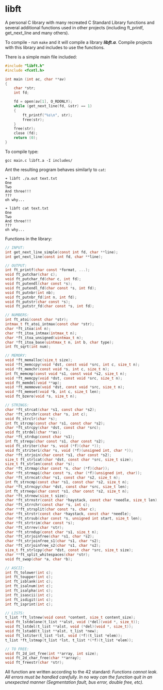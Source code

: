 # libft

A personal C library with many recreated C Standard Library functions and several additional functions used in other projects (including ft_printf, get_next_line and many others).

To compile - run `make` and it will compile a library ***libft.a***. Compile projects with this library and includes to use the functions.

There is a simple main file included:
```c
#include "libft.h"
#include <fcntl.h>

int main (int ac, char **av)
{
    char *str;
    int fd;

    fd = open(av[1], O_RDONLY);
    while (get_next_line(fd, &str) == 1)
    {
        ft_printf("%s\n", str);
        free(str);
    }
    free(str);
    close (fd);
    return (0);
}
```

To compile type:
```console
gcc main.c libft.a -I includes/
```

Ant the resulting program behaves similarly to ```cat```:
```console
➜ libft ./a.out text.txt
One
Two
And three!!!
???
oh why...
```
```console
➜ libft cat text.txt
One
Two
And three!!!
???
oh why...
```

Functions in the library:
```c
// INPUT:
int get_next_line_simple(const int fd, char **line);
int get_next_line(const int fd, char **line);

// OUTPUT:
int ft_printf(char const *format, ...);
void ft_putchar(char c);
void ft_putchar_fd(char c, int fd);
void ft_putendl(char const *s);
void ft_putendl_fd(char const *s, int fd);
void ft_putnbr(int nb);
void ft_putnbr_fd(int n, int fd);
void ft_putstr(char const *s);
void ft_putstr_fd(char const *s, int fd);

// NUMBERS:
int ft_atoi(const char *str);
intmax_t ft_atoi_intmax(const char *str);
char *ft_itoa(int n);
char *ft_itoa_intmax(intmax_t n);
char *ft_itoa_unsigned(uintmax_t n);
char *ft_itoa_base(uintmax_t n, int b, char type);
int ft_sqrt(int num);

// MEMORY:
void *ft_memalloc(size_t size);
void *ft_memccpy(void *dst, const void *src, int c, size_t n);
void *ft_memchr(const void *s, int c, size_t n);
int ft_memcmp(const void *s1, const void *s2, size_t n);
void *ft_memcpy(void *dst, const void *src, size_t n);
void ft_memdel(void **ap);
void *ft_memmove(void *dst, const void *src, size_t n);
void *ft_memset(void *b, int c, size_t len);
void ft_bzero(void *s, size_t n);

// STRINGS:
char *ft_strcat(char *s1, const char *s2);
char *ft_strchr(const char *s, int c);
void ft_strclr(char *s);
int ft_strcmp(const char *s1, const char *s2);
char *ft_strcpy(char *dst, const char *src);
void ft_strdel(char **as);
char *ft_strdup(const char *s1);
int ft_strequ(char const *s1, char const *s2);
void ft_striter(char *s, void (*f)(char *));
void ft_striteri(char *s, void (*f)(unsigned int, char *));
char *ft_strjoin(char const *s1, char const *s2);
size_t ft_strlcat(char *dst, const char *src, size_t size);
size_t ft_strlen(const char *s);
char *ft_strmap(char const *s, char (*f)(char));
char *ft_strmapi(char const *s, char (*f)(unsigned int, char));
char *ft_strncat(char *s1, const char *s2, size_t n);
int ft_strncmp(const char *s1, const char *s2, size_t n);
char *ft_strncpy(char *dst, const char *src, size_t len);
int ft_strnequ(char const *s1, char const *s2, size_t n);
char *ft_strnew(size_t size);
char *ft_strnstr(const char *haystack, const char *needle, size_t len);
char *ft_strrchr(const char *s, int c);
char **ft_strsplit(char const *s, char c);
char *ft_strstr(const char *haystack, const char *needle);
char *ft_strsub(char const *s, unsigned int start, size_t len);
char *ft_strtrim(char const *s);
char *ft_strrev(char *str);
char *ft_strndup(const char *s1, size_t n);
char *ft_strjoinfree(char *s1, char *s2);
char *ft_strjoinfree_s1(char *s1, char *s2);
char *ft_strjoinfree_s2(char *s1, char *s2);
size_t ft_strlcpy(char *dst, const char *src, size_t size);
char **ft_split_whitespaces(char *str);
void ft_swap(char *a, char *b);

// ASCII:
int ft_tolower(int c);
int ft_toupper(int c);
int ft_isblank(int c);
int ft_isalnum(int c);
int ft_isalpha(int c);
int ft_isascii(int c);
int ft_isdigit(int c);
int ft_isprint(int c);

// LISTS:
t_list *ft_lstnew(void const *content, size_t content_size);
void ft_lstdelone(t_list **alst, void (*del)(void *, size_t));
void ft_lstdel(t_list **alst, void (*del)(void *, size_t));
void ft_lstadd(t_list **alst, t_list *new);
void ft_lstiter(t_list *lst, void (*f)(t_list *elem));
t_list *ft_lstmap(t_list *lst, t_list *(*f)(t_list *elem));

// TO FREE:
void ft_2d_int_free(int **array, int size);
void ft_2d_char_free(char **array);
void ft_freestr(char *str);
```
All function are written according to the 42 standard:
*Functions cannot leak. All errors must be handled carefully. In no way can the function quit in an unexpected manner (Segmentation fault, bus error, double free, etc).*
